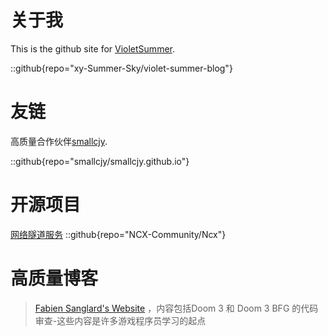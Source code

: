 # 关于我
This is the github site for [VioletSummer](https://github.com/xy-Summer-Sky).

::github{repo="xy-Summer-Sky/violet-summer-blog"}

[//]: # (> ### Sources of images used in this site)

[//]: # (> - [Unsplash]&#40;https://unsplash.com/&#41;)

[//]: # (> - [星と少女]&#40;https://www.pixiv.net/artworks/108916539&#41; by [Stella]&#40;https://www.pixiv.net/users/93273965&#41;)

[//]: # (> - [Rabbit - v1.4 Showcase]&#40;https://civitai.com/posts/586908&#41; by [Rabbit_YourMajesty]&#40;https://civitai.com/user/Rabbit_YourMajesty&#41;)

# 友链

高质量合作伙伴[smallcjy](https://smallcjy.github.io/about).

::github{repo="smallcjy/smallcjy.github.io"}

# 开源项目

[网络隧道服务](https://github.com/NCX-Community/Ncx)
::github{repo="NCX-Community/Ncx"}

# 高质量博客

> [Fabien Sanglard's Website](https://fabiensanglard.net/doom3_documentation/index.php) ，内容包括Doom 3 和 Doom 3 BFG 的代码审查-这些内容是许多游戏程序员学习的起点